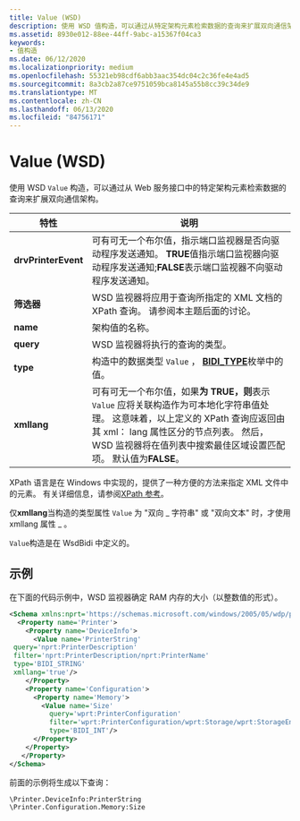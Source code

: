 ```yaml
---
title: Value (WSD)
description: 使用 WSD 值构造，可以通过从特定架构元素检索数据的查询来扩展双向通信架构。
ms.assetid: 8930e012-88ee-44ff-9abc-a15367f04ca3
keywords:
- 值构造
ms.date: 06/12/2020
ms.localizationpriority: medium
ms.openlocfilehash: 55321eb98cdf6abb3aac354dc04c2c36fe4e4ad5
ms.sourcegitcommit: 8a3cb2a87ce9751059bca8145a55b8cc39c34de9
ms.translationtype: MT
ms.contentlocale: zh-CN
ms.lasthandoff: 06/13/2020
ms.locfileid: "84756171"
---
```

# <a name="value-wsd"></a>Value (WSD)

使用 WSD `Value` 构造，可以通过从 Web 服务接口中的特定架构元素检索数据的查询来扩展双向通信架构。

| 特性 | 说明 |
|--|--|
| **drvPrinterEvent** | 可有可无一个布尔值，指示端口监视器是否向驱动程序发送通知。 **TRUE**值指示端口监视器向驱动程序发送通知;**FALSE**表示端口监视器不向驱动程序发送通知。 |
| **筛选器** | WSD 监视器将应用于查询所指定的 XML 文档的 XPath 查询。 请参阅本主题后面的讨论。 |
| **name** | 架构值的名称。 |
| **query** | WSD 监视器将执行的查询的类型。 |
| **type** | 构造中的数据类型 `Value` ， [**BIDI_TYPE**](https://docs.microsoft.com/windows-hardware/drivers/ddi/winspool/ne-winspool-bidi_type)枚举中的值。 |
| **xmllang** | 可有可无一个布尔值，如果**为 TRUE，则**表示 `Value` 应将关联构造作为可本地化字符串值处理。 这意味着，以上定义的 XPath 查询应返回由其 xml： lang 属性区分的节点列表。 然后，WSD 监视器将在值列表中搜索最佳区域设置匹配项。 默认值为**FALSE**。 |

XPath 语言是在 Windows 中实现的，提供了一种方便的方法来指定 XML 文件中的元素。 有关详细信息，请参阅[XPath 参考](https://docs.microsoft.com/previous-versions/dotnet/netframework-4.0/ms256115(v=vs.100))。

仅**xmllang**当构造的类型属性 `Value` 为 "双向 \_ 字符串" 或 "双向文本" 时，才使用 xmllang 属性 \_ 。

`Value`构造是在 WsdBidi 中定义的。

## <a name="example"></a>示例

在下面的代码示例中，WSD 监视器确定 RAM 内存的大小（以整数值的形式）。

```xml
<Schema xmlns:nprt='https://schemas.microsoft.com/windows/2005/05/wdp/print'>
  <Property name='Printer'>
    <Property name='DeviceInfo'>
      <Value name='PrinterString'
 query='nprt:PrinterDescription'
 filter='nprt:PrinterDescription/nprt:PrinterName'
 type='BIDI_STRING'
 xmllang='true'/>
    </Property>
    <Property name='Configuration'>
      <Property name='Memory'>
        <Value name='Size'
          query='wprt:PrinterConfiguration'
          filter='wprt:PrinterConfiguration/wprt:Storage/wprt:StorageEntry[wprt:Type="RAM"]/wprt:Size'
          type='BIDI_INT'/>
      </Property>
    </Property>
   </Property>
</Schema>
```

前面的示例将生成以下查询：

```console
\Printer.DeviceInfo:PrinterString
\Printer.Configuration.Memory:Size
```
